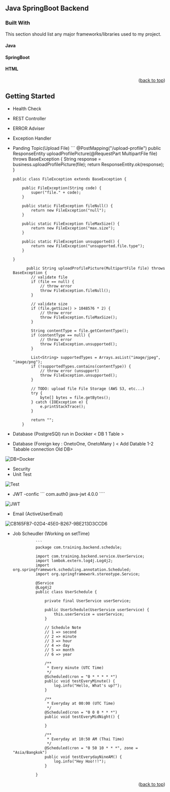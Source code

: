 <!-- Java SpringBoot Backend -->
## Java SpringBoot Backend

### Built With

This section should list any major frameworks/libraries used to my project.

#### Java
#### SpringBoot
#### HTML

<p align="right">(<a href="#readme-top">back to top</a>)</p>

<!-- GETTING STARTED -->
## Getting Started


- Health Check
- REST Controller
- ERROR  Adviser
- Exception Handler
- Panding Topic(Upload File)
      ```
      @PostMapping("/upload-profile")
          public ResponseEntity<String> uploadProfilePicture(@RequestPart MultipartFile file) throws BaseException {
              String response = business.uploadProfilePicture(file);
              return ResponseEntity.ok(response);
          }
     
   
      public class FileException extends BaseException {

          public FileException(String code) {
              super("file." + code);
          }

          public static FileException fileNull() {
              return new FileException("null");
          }

          public static FileException fileMaxSize() {
              return new FileException("max.size");
          }

          public static FileException unsupported() {
              return new FileException("unsupported.file.type");
          }

      }
    
            public String uploadProfilePicture(MultipartFile file) throws BaseException {
              // validate file
              if (file == null) {
                  // throw error
                  throw FileException.fileNull();
              }

              // validate size
              if (file.getSize() > 1048576 * 2) {
                  // throw error
                  throw FileException.fileMaxSize();
              }

              String contentType = file.getContentType();
              if (contentType == null) {
                  // throw error
                  throw FileException.unsupported();
              }

              List<String> supportedTypes = Arrays.asList("image/jpeg", "image/png");
              if (!supportedTypes.contains(contentType)) {
                  // throw error (unsupport)
                  throw FileException.unsupported();
              }

              // TODO: upload file File Storage (AWS S3, etc...)
              try {
                  byte[] bytes = file.getBytes();
              } catch (IOException e) {
                  e.printStackTrace();
              }

              return "";
          }
         

- Database (PostgreSQl) run in Dockker < DB 1 Table >
- Database (Foreign key : OnetoOne, OnetoMany ) < Add Datable 1-2 Tabable connection Old DB>

![DB+Docker](https://user-images.githubusercontent.com/106970646/184547210-ed45ba34-7331-4921-96c8-81fe60073a58.png)

- Security 
- Unit Test

![Test](https://user-images.githubusercontent.com/106970646/184548522-a9922608-7588-4bda-b877-a1499c5a0419.png)

- JWT 
      -confic
            ```
            <dependency>
                <groupId>com.auth0</groupId>
                <artifactId>java-jwt</artifactId>
                <version>4.0.0</version>
            </dependency>
            ````

![JWT](https://user-images.githubusercontent.com/106970646/184547126-a235ab92-b2b8-4546-8969-160d345b30f3.jpg)

- Email (ActiveUserEmail)

![CB165FB7-02D4-45E0-B267-9BE213D3CCD6](https://user-images.githubusercontent.com/106970646/184545855-8a9faf94-1fb0-4f83-9bc4-08ebc9cb7aa5.jpg)

- Job Scheudler (Working on setTime)

                ```
                package com.training.backend.schedule;

                import com.training.backend.service.UserService;
                import lombok.extern.log4j.Log4j2;
                import org.springframework.scheduling.annotation.Scheduled;
                import org.springframework.stereotype.Service;

                @Service
                @Log4j2
                public class UserSchedule {

                    private final UserService userService;

                    public UserSchedule(UserService userService) {
                        this.userService = userService;
                    }

                    // Schedule Note
                    // 1 => second
                    // 2 => minute
                    // 3 => hour
                    // 4 => day
                    // 5 => month
                    // 6 => year

                    /**
                     * Every minute (UTC Time)
                     */
                    @Scheduled(cron = "0 * * * * *")
                    public void testEveryMinute() {
                        log.info("Hello, What's up?");
                    }

                    /**
                     * Everyday at 00:00 (UTC Time)
                     */
                    @Scheduled(cron = "0 0 0 * * *")
                    public void testEveryMidNight() {

                    }

                    /**
                     * Everyday at 10:50 AM (Thai Time)
                     */
                    @Scheduled(cron = "0 50 10 * * *", zone = "Asia/Bangkok")
                    public void testEverydayNineAM() {
                        log.info("Hey Hoo!!!");
                    }

                }
            

<p align="right">(<a href="#readme-top">back to top</a>)</p>

